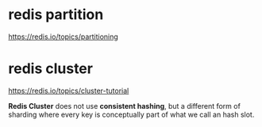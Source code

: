 # redis partition
https://redis.io/topics/partitioning

# redis cluster

https://redis.io/topics/cluster-tutorial

**Redis Cluster** does not use **consistent hashing**, but a different form of sharding where every key is conceptually part of what we call an hash slot.


